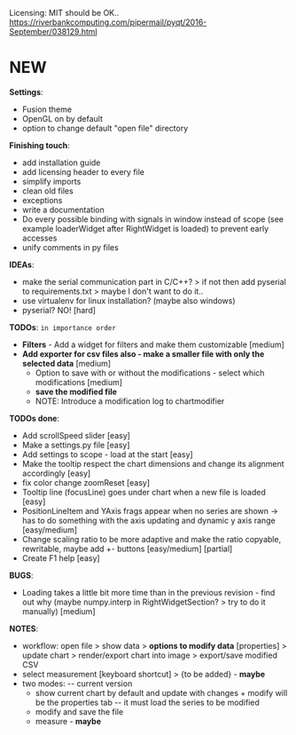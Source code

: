 Licensing: MIT should be OK.. https://riverbankcomputing.com/pipermail/pyqt/2016-September/038129.html

# NEW

**Settings**:
 - Fusion theme
 - OpenGL on by default
 - option to change default "open file" directory


**Finishing touch**:
 - add installation guide
 - add licensing header to every file
 - simplify imports
 - clean old files
 - exceptions
 - write a documentation
 - Do every possible binding with signals in window instead of scope (see example loaderWidget after RightWidget is loaded) to prevent early accesses
 - unify comments in py files

**IDEAs**:
  - make the serial communication part in C/C++? > if not then add pyserial to requirements.txt > maybe I don't want to do it..
  - use virtualenv for linux installation? (maybe also windows)
  - pyserial? NO! [hard]

**TODOs**:  `in importance order`
 - **Filters** - Add a widget for filters and make them customizable [medium]
 - **Add exporter for csv files also - make a smaller file with only the selected data** [medium]
   - Option to save with or without the modifications - select which modifications [medium]
   - **save the modified file**
   - NOTE: Introduce a modification log to chartmodifier

**TODOs done**:
 - Add scrollSpeed slider [easy]
 - Make a settings.py file [easy]
  - Add settings to scope - load at the start [easy]
 - Make the tooltip respect the chart dimensions and change its alignment accordingly [easy]
 - fix color change zoomReset [easy]
 - Tooltip line (focusLine) goes under chart when a new file is loaded [easy]
 - PositionLineItem and YAxis frags appear when no series are shown -> has to do something with the axis updating and dynamic y axis range [easy/medium]
 - Change scaling ratio to be more adaptive and make the ratio copyable, rewritable, maybe add +- buttons  [easy/medium] [partial]
 - Create F1 help [easy]

**BUGS**:
 - Loading takes a little bit more time than in the previous revision - find out why (maybe numpy.interp in RightWidgetSection? > try to do it manually) [medium]

**NOTES**:
 - workflow: open file > show data > **options to modify data** [properties] > update chart > render/export chart into image > export/save modified CSV
 - select measurement [keyboard shortcut] > {to be added} - **maybe**
 - two modes: -- current version
    - show current chart by default and update with changes + modify will be the properties tab -- it must load the series to be modified
    - modify and save the file
    - measure - **maybe**
